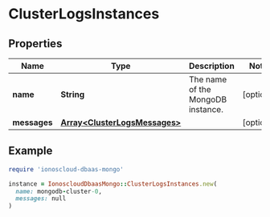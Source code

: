 # ClusterLogsInstances

## Properties

| Name | Type | Description | Notes |
| ---- | ---- | ----------- | ----- |
| **name** | **String** | The name of the MongoDB instance. | [optional] |
| **messages** | [**Array&lt;ClusterLogsMessages&gt;**](ClusterLogsMessages.md) |  | [optional] |

## Example

```ruby
require 'ionoscloud-dbaas-mongo'

instance = IonoscloudDbaasMongo::ClusterLogsInstances.new(
  name: mongodb-cluster-0,
  messages: null
)
```

